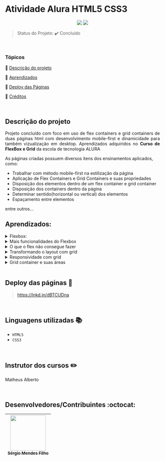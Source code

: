 <h1>Atividade Alura HTML5 CSS3</h1>

<p align="center">
  <img src="http://img.shields.io/static/v1?label=VSCode&message=1.72.0&color=blue&style=for-the-badge"/>
  <img src="http://img.shields.io/static/v1?label=STATUS&message=CONCLUIDO&color=GREEN&style=for-the-badge"/>
</p>

> Status do Projeto: :heavy_check_mark: Concluído

<br>
 
### Tópicos 

:small_blue_diamond: [Descrição do projeto](#descrição-do-projeto)

:small_blue_diamond: [Aprendizados](#aprendizados)

:small_blue_diamond: [Deploy das Páginas](#deploy-das-páginas-dash)

:small_blue_diamond: [Créditos](#linguagens-utilizadas-books)

<br>

## Descrição do projeto 

<p align="justify">
  Projeto concluído com foco em uso de flex containers e grid containers de duas páginas html com desenvolvimento mobile-first e dinamicidade para também vizualização em desktop.
  Aprendizados adquiridos no <strong>Curso de FlexBox e Grid</strong> da escola de tecnologia ALURA
</p>

As páginas criadas possuem diversos itens dos ensinamentos aplicados, como:

- Trabalhar com método mobile-first na estilização da página
- Aplicação de Flex Containers e Grid Containers e suas propriedades
- Disposição dos elementos dentro de um flex container e grid container
- Disposição dos containers dentro da página
- Determinar sentido(horizontal ou vertical) dos elementos
- Espaçamento entre elementos

entre outros...
<br>

## Aprendizados:

<details>
<summary>Flexbox:</summary>

- O que é um flex-container;
  - Flex container é o elemento que recebe grande parte das propriedades de posicionamento para suas tags filhas;

- As propriedades de posicionamento justify-content e align-items;
  - justify-content distribui o espaço restante do flex container entre suas tags filhas e align-items alinha verticalmente as tags filhas, ou seja, são propriedades de posicionamento horizontal e vertical respectivamente.

</details>

<details>
<summary>Mais funcionalidades do Flexbox</summary>

- Como criar quebra de linha de um flex-container com a propriedade flex-wrap;
  - flex-wrap é a propriedade que usamos quando não existe mais espaço para comportar todos os elementos horizontalmente/verticalmente e é necessário uma “quebra de linha” para manter a proporção dos elementos.
  
- Alterar a orientação do flex container com a propriedade flex-direction;
  - Naturalmente a orientação do flex container é na horizontal e para trocar o seu eixo, basta usar a propriedade flex-direction.
  
- Propriedades de posicionamento de um flex-item com justify-self e align-self;
  - As propriedades de posicionamento justify-content e align-items movimentam todos os flex items, se precisamos de um posicionamento individual, usamos as propriedades -self nos flex items específicos.
  
- Uso de flex para remanejar pseudo-elementos;
  - Existem diversas situações que a propriedade de flex pode ser utilizada. É inclusive um incentivo usar flex no lugar de trocar o display para inline/inline-block.
</details>

<details>
<summary>O que o flex não consegue fazer</summary>

- As limitações de trabalhar com flexbox;
  - A principal delas é trabalhar com dois eixos ao mesmo tempo, eixo vertical e horizontal.
  
- O funcionamento básico do grid;
  - A ideia de grid container é bem parecida com flex container, mas no grid container o fluxo é vertical e também ganhamos acesso a outras propriedades.
  
- Propriedades para criar linhas e colunas: grid-template-rows e grid-template-columns;
  - Os valores que essas propriedades recebem são os tamanhos das colunas/linhas. Ex: para 3 colunas de 30px a propriedade se escreve: grid-template-columns: 30px 30px 30px.
  
- Nova unidade de medida fr;
  - É a unidade de medida para trabalhar com proporções de uma maneira mais simples do que porcentagem. Principalmente quando a porcentagem é uma dízima periódica.
  
- Mescla de linhas e colunas com as propriedades grid-columns: span n e grid-rows: span n;
  - É o conceito de “mescla de células”. Serve para dizer quantas colunas/linhas um elemento ocupa dentro do grid container.
</details>

<details>
<summary>Transformando o layout com grid</summary>

- As propriedades column-gap, row-gap e gap;
  - São as propriedades que dão espaçamento entre os grid items.
  
- Como utilizar o valor auto para tamanho de colunas;
  - Nem sempre queremos colocar um valor fixo para as colunas/linhas. O valor auto permite que elas se adaptem de acordo com o conteúdo.
  
- Planejar o uso de grid no desenvolvimento;
  - Uma técnica muito interessante é usar alguma ferramenta de desenho e esboçar possíveis linhas e colunas em cima do layout recebido.
</details>

<details>
<summary>Responsividade com grid</summary>

- Como evoluir o layout para desktop com grid;
  - Como fica o planejamento e criação das colunas e linhas da página quando existe um espaço horizontal maior em um dispositivo desktop.
  
- A função repeat();
  - Quando precisamos criar muitas colunas com o mesmo tamanho, evitando repetição de código.
  
- Alterar a posição de elementos com as propriedades grid-row e grid-column;
  - Antes usadas apenas para mesclar linhas e colunas, vimos que essas propriedades também controlam onde um elemento começa e termina dentro do grid container.
</details>

<details>
<summary>Grid container e suas áreas</summary>
<br>

- As vantagens e utilização de grid areas;
  - Grid areas vem com o propósito de facilitar a manutenção de código e a visibilidade dos elementos dentro do grid container.
</details>

<br>

## Deploy das páginas :dash:

> https://lnkd.in/dBTCUDna
  
<br>

## Linguagens utilizadas :books:

- `HTML5`
- `CSS3`

<br>
  
## Instrutor dos cursos :pencil2:
  
  Matheus Alberto
  
<br>

## Desenvolvedores/Contribuintes :octocat:

| [<img src="https://avatars.githubusercontent.com/u/109549530?s=400&u=383b5445959d99d74a62089d5391bf01e851c147&v=4" width=115><br><sub>Sérgio Mendes Filho</sub>](https://github.com/MF-Sergio) |
| :---: |
